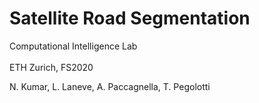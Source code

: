 # **Satellite Road Segmentation** <br>            
Computational Intelligence Lab   <br>              
ETH Zurich, FS2020          <br>             
                                                        
N. Kumar, L. Laneve, A. Paccagnella, T. Pegolotti
